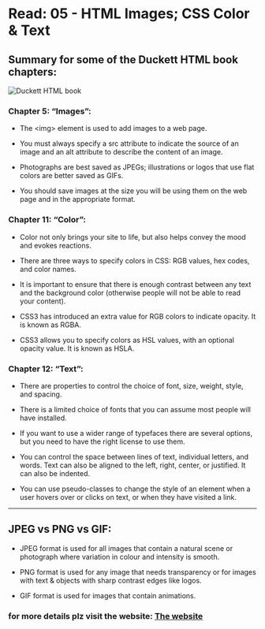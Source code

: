 # Read: 05 - HTML Images; CSS Color & Text

## Summary for some of the Duckett HTML book chapters:

![Duckett HTML book](https://images-na.ssl-images-amazon.com/images/I/31b4K-hFH-L._SX395_BO1,204,203,200_.jpg)

### Chapter 5: “Images”:

* The &lt;img> element is used to add images to a web page.

* You must always specify a src attribute to indicate the source of an image and an alt attribute to describe the content of an image.

* Photographs are best saved as JPEGs; illustrations or logos that use flat colors are better saved as GIFs.

* You should save images at the size you will be using them on the web page and in the appropriate format.

### Chapter 11: “Color”:

* Color not only brings your site to life, but also helps convey the mood and evokes reactions.

* There are three ways to specify colors in CSS: RGB values, hex codes, and color names.

* It is important to ensure that there is enough contrast between any text and the background color (otherwise people will not be able to read your content).

* CSS3 has introduced an extra value for RGB colors to indicate opacity. It is known as RGBA.

* CSS3 allows you to specify colors as HSL values, with an optional opacity value. It is known as HSLA.

### Chapter 12: “Text”:

* There are properties to control the choice of font, size, weight, style, and spacing.

* There is a limited choice of fonts that you can assume most people will have installed.

* If you want to use a wider range of typefaces there are several options, but you need to have the right license to use them.

* You can control the space between lines of text, individual letters, and words. Text can also be aligned to the left, right, center, or justified. It can also be indented.

* You can use pseudo-classes to change the style of an element when a user hovers over or clicks on text, or when they have visited a link.

_______________________________________________________________________________________

## JPEG vs PNG vs GIF:

* JPEG format is used for all images that contain a natural scene or photograph where variation in colour and intensity is smooth.

* PNG format is used for any image that needs transparency or for images with text & objects with sharp contrast edges like logos.

* GIF format is used for images that contain animations.

### for more details plz visit the website: [The website](https://blog.imagekit.io/jpeg-vs-png-vs-gif-which-image-format-to-use-and-when-c8913ae3e01d)